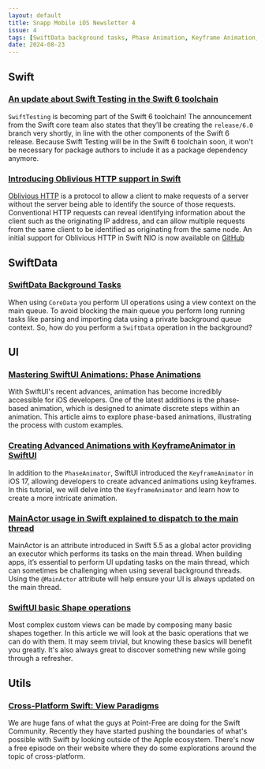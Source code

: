 ```yaml
---
layout: default
title: Snapp Mobile iOS Newsletter 4
issue: 4
tags: [SwiftData background tasks, Phase Animation, Keyframe Animation, Main actor usage]
date: 2024-08-23
---
```


## Swift

### [An update about Swift Testing in the Swift 6 toolchain](https://forums.swift.org/t/an-update-about-swift-testing-in-the-swift-6-toolchain/74075)

`SwiftTesting` is becoming part of the Swift 6 toolchain! The announcement from the Swift core team also states that they’ll be creating the `release/6.0` branch very shortly, in line with the other components of the Swift 6 release. Because Swift Testing will be in the Swift 6 toolchain soon, it won't be necessary for package authors to include it as a package dependency anymore.

### [Introducing Oblivious HTTP support in Swift](https://www.swift.org/blog/introducing-swift-nio-oblivious-http)

[Oblivious HTTP](https://www.rfc-editor.org/rfc/rfc9458.html) is a protocol to allow a client to make requests of a server without the server being able to identify the source of those requests. Conventional HTTP requests can reveal identifying information about the client such as the originating IP address, and can allow multiple requests from the same client to be identified as originating from the same node. An initial support for Oblivious HTTP in Swift NIO is now available on [GitHub](https://github.com/apple/swift-nio-oblivious-http)

## SwiftData

### [SwiftData Background Tasks](https://useyourloaf.com/blog/swiftdata-background-tasks)

When using `CoreData` you perform UI operations using a view context on the main queue. To avoid blocking the main queue you perform long running tasks like parsing and importing data using a private background queue context. So, how do you perform a `SwiftData` operation in the background?

## UI

### [Mastering SwiftUI Animations: Phase Animations](https://www.mazenkourouche.com/blog/mastering-swiftui-animations-phase-animations)

With SwiftUI's recent advances, animation has become incredibly accessible for iOS developers. One of the latest additions is the phase-based animation, which is designed to animate discrete steps within an animation. This article aims to explore phase-based animations, illustrating the process with custom examples.

### [Creating Advanced Animations with KeyframeAnimator in SwiftUI](https://www.appcoda.com/keyframeanimator/)

In addition to the `PhaseAnimator`, SwiftUI introduced the `KeyframeAnimator` in iOS 17, allowing developers to create advanced animations using keyframes. In this tutorial, we will delve into the `KeyframeAnimator` and learn how to create a more intricate animation.

### [MainActor usage in Swift explained to dispatch to the main thread](https://www.avanderlee.com/swift/mainactor-dispatch-main-thread)

MainActor is an attribute introduced in Swift 5.5 as a global actor providing an executor which performs its tasks on the main thread. When building apps, it’s essential to perform UI updating tasks on the main thread, which can sometimes be challenging when using several background threads. Using the `@MainActor` attribute will help ensure your UI is always updated on the main thread.

### [SwiftUI basic Shape operations](https://sarunw.com/posts/swiftui-basic-shape-operations/)

Most complex custom views can be made by composing many basic shapes together. In this article we will look at the basic operations that we can do with them. It may seem trivial, but knowing these basics will benefit you greatly. It's also always great to discover something new while going through a refresher.

## Utils

### [Cross-Platform Swift: View Paradigms](https://www.pointfree.co/episodes/ep290-cross-platform-swift-view-paradigms)

We are huge fans of what the guys at Point-Free are doing for the Swift Community. Recently they have started pushing the boundaries of what's possible with Swift by looking outside of the Apple ecosystem. There's now a free episode on their website where they do some explorations around the topic of cross-platform.
